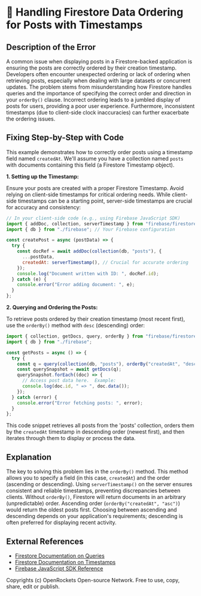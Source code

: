 # 🐞 Handling Firestore Data Ordering for Posts with Timestamps


## Description of the Error

A common issue when displaying posts in a Firestore-backed application is ensuring the posts are correctly ordered by their creation timestamp.  Developers often encounter unexpected ordering or lack of ordering when retrieving posts, especially when dealing with large datasets or concurrent updates.  The problem stems from misunderstanding how Firestore handles queries and the importance of specifying the correct order and direction in your `orderBy()` clause.  Incorrect ordering leads to a jumbled display of posts for users, providing a poor user experience.  Furthermore, inconsistent timestamps (due to client-side clock inaccuracies) can further exacerbate the ordering issues.


## Fixing Step-by-Step with Code

This example demonstrates how to correctly order posts using a timestamp field named `createdAt`.  We'll assume you have a collection named `posts` with documents containing this field (a Firestore Timestamp object).

**1. Setting up the Timestamp:**

Ensure your posts are created with a proper Firestore Timestamp.  Avoid relying on client-side timestamps for critical ordering needs.  While client-side timestamps can be a starting point, server-side timestamps are crucial for accuracy and consistency:

```javascript
// In your client-side code (e.g., using Firebase JavaScript SDK)
import { addDoc, collection, serverTimestamp } from "firebase/firestore";
import { db } from "./firebase"; // Your Firebase configuration

const createPost = async (postData) => {
  try {
    const docRef = await addDoc(collection(db, "posts"), {
      ...postData,
      createdAt: serverTimestamp(), // Crucial for accurate ordering
    });
    console.log("Document written with ID: ", docRef.id);
  } catch (e) {
    console.error("Error adding document: ", e);
  }
};
```

**2. Querying and Ordering the Posts:**

To retrieve posts ordered by their creation timestamp (most recent first), use the `orderBy()` method with `desc` (descending) order:


```javascript
import { collection, getDocs, query, orderBy } from "firebase/firestore";
import { db } from "./firebase";

const getPosts = async () => {
  try {
    const q = query(collection(db, "posts"), orderBy("createdAt", "desc"));
    const querySnapshot = await getDocs(q);
    querySnapshot.forEach((doc) => {
      // Access post data here.  Example:
      console.log(doc.id, " => ", doc.data());
    });
  } catch (error) {
    console.error("Error fetching posts: ", error);
  }
};
```

This code snippet retrieves all posts from the 'posts' collection, orders them by the `createdAt` timestamp in descending order (newest first), and then iterates through them to display or process the data.


## Explanation

The key to solving this problem lies in the `orderBy()` method. This method allows you to specify a field (in this case, `createdAt`) and the order (ascending or descending).  Using `serverTimestamp()` on the server ensures consistent and reliable timestamps, preventing discrepancies between clients.  Without `orderBy()`, Firestore will return documents in an arbitrary (unpredictable) order.  Ascending order (`orderBy("createdAt", "asc")`) would return the oldest posts first.  Choosing between ascending and descending depends on your application's requirements; descending is often preferred for displaying recent activity.


## External References

* [Firestore Documentation on Queries](https://firebase.google.com/docs/firestore/query-data/order-limit-data)
* [Firestore Documentation on Timestamps](https://firebase.google.com/docs/firestore/data-model#timestamps)
* [Firebase JavaScript SDK Reference](https://firebase.google.com/docs/web/setup)


Copyrights (c) OpenRockets Open-source Network. Free to use, copy, share, edit or publish.

